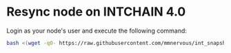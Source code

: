 # Resync node on INTCHAIN 4.0
Login as your node's user and execute the following command:
```bash
bash <(wget -qO- https://raw.githubusercontent.com/mmnervous/int_snapshot_update/main/titans_snapshot.sh)
```
